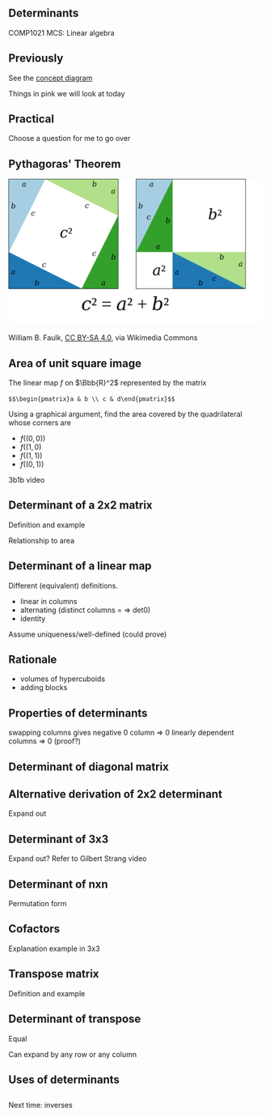 <!-- .slide: data-background="#6A246D" -->

## Determinants

COMP1021 MCS: Linear algebra


## Previously

See the [concept diagram](https://github.com/stevenaeola/linalg_lectures/blob/48c702f28d3b09d34a072da7d57a5fbd4e7f5cf0/concepts.mmd)

Things in pink we will look at today


## Practical

Choose a question for me to go over


## Pythagoras' Theorem

![Graphical proof of Pythagoras theorem](Pythagoras-proof-anim.svg)

William B. Faulk, [CC BY-SA 4.0](https://creativecommons.org/licenses/by-sa/4.0), via Wikimedia Commons


## Area of unit square image

The linear map $f$ on $\Bbb{R}^2$ represented by the matrix

`$$\begin{pmatrix}a & b \\ c & d\end{pmatrix}$$`

Using a graphical argument, find the area covered by the quadrilateral whose corners are

- $f((0,0))$
- $f((1,0)$
- $f((1,1))$
- $f((0,1))$


3b1b video


## Determinant of a 2x2 matrix

Definition and example

Relationship to area


## Determinant of a linear map

Different (equivalent) definitions. 

- linear in columns
- alternating (distinct columns = => det0)
- identity

Assume uniqueness/well-defined (could prove)


## Rationale

- volumes of hypercuboids
- adding blocks


## Properties of determinants

swapping columns gives negative
0 column => 0
linearly dependent columns => 0 (proof?)


## Determinant of diagonal matrix


## Alternative derivation of 2x2 determinant

Expand out 


## Determinant of 3x3

Expand out? Refer to Gilbert Strang video


## Determinant of nxn

Permutation form


## Cofactors

Explanation
example in 3x3


## Transpose matrix

Definition and example


## Determinant of transpose

Equal

Can expand by any row or any column

## Uses of determinants


##

Next time: inverses

